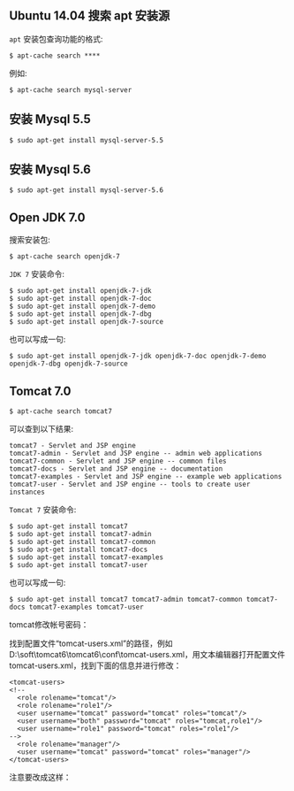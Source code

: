 
Ubuntu 14.04 搜索 apt 安装源
--------------------------------

`apt` 安装包查询功能的格式:

    $ apt-cache search ****

例如:

    $ apt-cache search mysql-server

安装 Mysql 5.5
-----------------

    $ sudo apt-get install mysql-server-5.5

安装 Mysql 5.6
-----------------

    $ sudo apt-get install mysql-server-5.6

Open JDK 7.0
---------------

搜索安装包:

    $ apt-cache search openjdk-7

`JDK 7` 安装命令:

    $ sudo apt-get install openjdk-7-jdk
    $ sudo apt-get install openjdk-7-doc
    $ sudo apt-get install openjdk-7-demo
    $ sudo apt-get install openjdk-7-dbg
    $ sudo apt-get install openjdk-7-source

也可以写成一句:

    $ sudo apt-get install openjdk-7-jdk openjdk-7-doc openjdk-7-demo openjdk-7-dbg openjdk-7-source

Tomcat 7.0
-------------

    $ apt-cache search tomcat7

可以查到以下结果:

    tomcat7 - Servlet and JSP engine
    tomcat7-admin - Servlet and JSP engine -- admin web applications
    tomcat7-common - Servlet and JSP engine -- common files
    tomcat7-docs - Servlet and JSP engine -- documentation
    tomcat7-examples - Servlet and JSP engine -- example web applications
    tomcat7-user - Servlet and JSP engine -- tools to create user instances

`Tomcat 7` 安装命令:

    $ sudo apt-get install tomcat7
    $ sudo apt-get install tomcat7-admin
    $ sudo apt-get install tomcat7-common
    $ sudo apt-get install tomcat7-docs
    $ sudo apt-get install tomcat7-examples
    $ sudo apt-get install tomcat7-user

也可以写成一句:

    $ sudo apt-get install tomcat7 tomcat7-admin tomcat7-common tomcat7-docs tomcat7-examples tomcat7-user
    
    

tomcat修改帐号密码：

找到配置文件“tomcat-users.xml”的路径，例如D:\soft\tomcat6\tomcat6\conf\tomcat-users.xml，用文本编辑器打开配置文件tomcat-users.xml，找到下面的信息并进行修改：

    <tomcat-users>  
    <!--  
      <role rolename="tomcat"/>  
      <role rolename="role1"/>  
      <user username="tomcat" password="tomcat" roles="tomcat"/>  
      <user username="both" password="tomcat" roles="tomcat,role1"/>  
      <user username="role1" password="tomcat" roles="role1"/>  
    -->  
      <role rolename="manager"/>  
      <user username="tomcat" password="tomcat" roles="manager"/>  
    </tomcat-users>  

注意要改成这样：
  <role rolename="manager"/>
  <user username="tomcat" password="123" roles="manager"/>
  <role rolename="manager-gui"/>
  <user username="tomcat" password="123" roles="manager-gui"/>


